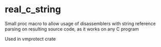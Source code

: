 # real_c_string
Small proc macro to allow usage of disassemblers with string reference parsing on resulting source code, as it works on any C program

Used in vmprotect crate